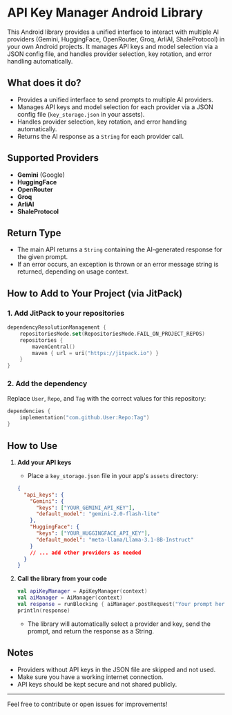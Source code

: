 # API Key Manager Android Library

This Android library provides a unified interface to interact with multiple AI providers (Gemini, HuggingFace, OpenRouter, Groq, ArliAI, ShaleProtocol) in your own Android projects. It manages API keys and model selection via a JSON config file, and handles provider selection, key rotation, and error handling automatically.

## What does it do?
- Provides a unified interface to send prompts to multiple AI providers.
- Manages API keys and model selection for each provider via a JSON config file (`key_storage.json` in your assets).
- Handles provider selection, key rotation, and error handling automatically.
- Returns the AI response as a `String` for each provider call.

## Supported Providers
- **Gemini** (Google)
- **HuggingFace**
- **OpenRouter**
- **Groq**
- **ArliAI**
- **ShaleProtocol**

## Return Type
- The main API returns a `String` containing the AI-generated response for the given prompt.
- If an error occurs, an exception is thrown or an error message string is returned, depending on usage context.

## How to Add to Your Project (via JitPack)

### 1. Add JitPack to your repositories
```kotlin
dependencyResolutionManagement {
    repositoriesMode.set(RepositoriesMode.FAIL_ON_PROJECT_REPOS)
    repositories {
        mavenCentral()
        maven { url = uri("https://jitpack.io") }
    }
}
```

### 2. Add the dependency
Replace `User`, `Repo`, and `Tag` with the correct values for this repository:
```kotlin
dependencies {
    implementation("com.github.User:Repo:Tag")
}
```

## How to Use

1. **Add your API keys**
   - Place a `key_storage.json` file in your app's `assets` directory:
   ```json
   {
     "api_keys": {
       "Gemini": {
         "keys": ["YOUR_GEMINI_API_KEY"],
         "default_model": "gemini-2.0-flash-lite"
       },
       "HuggingFace": {
         "keys": ["YOUR_HUGGINGFACE_API_KEY"],
         "default_model": "meta-llama/Llama-3.1-8B-Instruct"
       }
       // ... add other providers as needed
     }
   }
   ```

2. **Call the library from your code**
   ```kotlin
   val apiKeyManager = ApiKeyManager(context)
   val aiManager = AiManager(context)
   val response = runBlocking { aiManager.postRequest("Your prompt here") }
   println(response)
   ```
   - The library will automatically select a provider and key, send the prompt, and return the response as a String.

## Notes
- Providers without API keys in the JSON file are skipped and not used.
- Make sure you have a working internet connection.
- API keys should be kept secure and not shared publicly.

---

Feel free to contribute or open issues for improvements! 